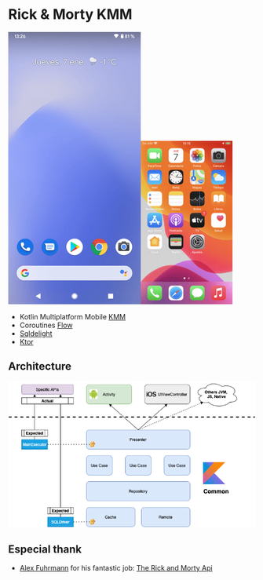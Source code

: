 # Rick & Morty KMM

![](android.gif)![](ios.gif)


* Kotlin Multiplatform Mobile [KMM]
* Coroutines [Flow]
* [Sqldelight]
* [Ktor]

## Architecture

![alt text](./kmm.png)

## Especial thank

* [Alex Fuhrmann] for his fantastic job: [The Rick and Morty Api]


[KMM]: https://kotlinlang.org/lp/mobile/
[Flow]: https://github.com/Kotlin/kotlinx.coroutines
[Sqldelight]: https://cashapp.github.io/sqldelight/
[Ktor]: https://ktor.io/
[The Rick and Morty Api]: https://rickandmortyapi.com/
[Alex Fuhrmann]: https://axelfuhrmann.com/